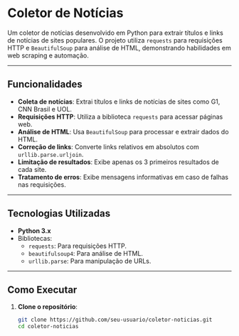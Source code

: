 # Coletor de Notícias

Um coletor de notícias desenvolvido em Python para extrair títulos e links de notícias de sites populares. O projeto utiliza `requests` para requisições HTTP e `BeautifulSoup` para análise de HTML, demonstrando habilidades em web scraping e automação.

---

## Funcionalidades

- **Coleta de notícias**: Extrai títulos e links de notícias de sites como G1, CNN Brasil e UOL.
- **Requisições HTTP**: Utiliza a biblioteca `requests` para acessar páginas web.
- **Análise de HTML**: Usa `BeautifulSoup` para processar e extrair dados do HTML.
- **Correção de links**: Converte links relativos em absolutos com `urllib.parse.urljoin`.
- **Limitação de resultados**: Exibe apenas os 3 primeiros resultados de cada site.
- **Tratamento de erros**: Exibe mensagens informativas em caso de falhas nas requisições.

---

## Tecnologias Utilizadas

- **Python 3.x**
- Bibliotecas:
  - `requests`: Para requisições HTTP.
  - `beautifulsoup4`: Para análise de HTML.
  - `urllib.parse`: Para manipulação de URLs.

---

## Como Executar

1. **Clone o repositório**:
   ```bash
   git clone https://github.com/seu-usuario/coletor-noticias.git
   cd coletor-noticias
